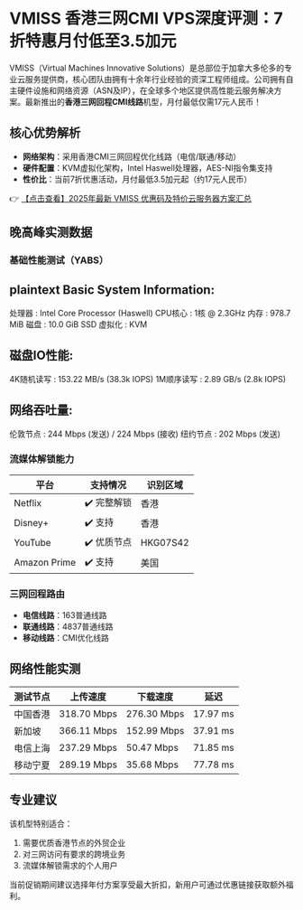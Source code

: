 # VMISS 香港三网CMI VPS深度评测：7折特惠月付低至3.5加元

VMISS（Virtual Machines Innovative Solutions）是总部位于加拿大多伦多的专业云服务提供商，核心团队由拥有十余年行业经验的资深工程师组成。公司拥有自主硬件设施和网络资源（ASN及IP），在全球多个地区提供高性能云服务解决方案。最新推出的**香港三网回程CMI线路**机型，月付最低仅需17元人民币！

## 核心优势解析
- **网络架构**：采用香港CMI三网回程优化线路（电信/联通/移动）
- **硬件配置**：KVM虚拟化架构，Intel Haswell处理器，AES-NI指令集支持
- **性价比**：当前7折优惠活动，月付最低3.5加元起（约17元人民币）

👉 [【点击查看】2025年最新 VMISS 优惠码及特价云服务器方案汇总](https://bit.ly/Vmiss)

## 晚高峰实测数据
### 基础性能测试（YABS）
plaintext
Basic System Information:
---------------------------------
处理器    : Intel Core Processor (Haswell)
CPU核心   : 1核 @ 2.3GHz
内存      : 978.7 MiB
磁盘      : 10.0 GiB SSD
虚拟化    : KVM

磁盘IO性能:
---------------------------------
4K随机读写 : 153.22 MB/s (38.3k IOPS)
1M顺序读写 : 2.89 GB/s (2.8k IOPS)

网络吞吐量:
---------------------------------
伦敦节点   : 244 Mbps (发送) / 224 Mbps (接收)
纽约节点   : 202 Mbps (发送)

### 流媒体解锁能力
| 平台        | 支持情况       | 识别区域   |
|-------------|----------------|------------|
| Netflix     | ✔️ 完整解锁    | 香港       |
| Disney+     | ✔️ 支持        | 香港       |
| YouTube     | ✔️ 优质节点    | HKG07S42   |
| Amazon Prime| ✔️ 支持        | 美国       |

### 三网回程路由
- **电信线路**：163普通线路
- **联通线路**：4837普通线路
- **移动线路**：CMI优化线路

## 网络性能实测
| 测试节点       | 上传速度    | 下载速度    | 延迟    |
|----------------|-------------|-------------|---------|
| 中国香港       | 318.70 Mbps | 276.30 Mbps | 17.97 ms|
| 新加坡        | 366.11 Mbps | 152.99 Mbps | 37.91 ms|
| 电信上海      | 237.29 Mbps | 50.47 Mbps  | 71.85 ms|
| 移动宁夏      | 289.19 Mbps | 35.68 Mbps  | 77.78 ms|

## 专业建议
该机型特别适合：
1. 需要优质香港节点的外贸企业
2. 对三网访问有要求的跨境业务
3. 流媒体解锁需求的个人用户

当前促销期间建议选择年付方案享受最大折扣，新用户可通过优惠链接获取额外福利。